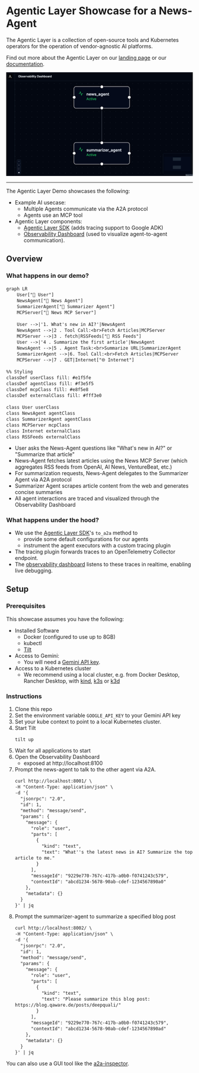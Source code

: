 # Agentic Layer Showcase for a News-Agent

The Agentic Layer is a collection of open-source tools and Kubernetes operators for the operation of vendor-agnostic AI
platforms.

Find out more about the Agentic Layer on our [landing page](http://agentic-layer.ai/) or
our [documentation](https://docs.agentic-layer.ai/).

![demo.png](docs/modules/ROOT/images/demo.png)

--- 
The Agentic Layer Demo showcases the following:

- Example AI usecase:
    - Multiple Agents communicate via the A2A protocol
    - Agents use an MCP tool
- Agentic Layer components:
    - [Agentic Layer SDK](https://github.com/agentic-layer/sdk-python) (adds tracing support to Google ADK)
    - [Observability Dashboard](https://github.com/agentic-layer/observability-dashboard/) (used to visualize
      agent-to-agent communication).

## Overview

### What happens in our demo?

```mermaid
graph LR
    User["👤 User"]
    NewsAgent["📰 News Agent"]
    SummarizerAgent["📝 Summarizer Agent"]
    MCPServer["🔧 News MCP Server"]
    
    User -->|'1. What's new in AI?'|NewsAgent
    NewsAgent -->|2 . Tool Call:<br>Fetch Articles|MCPServer
    MCPServer -->|3 . fetch|RSSFeeds["📡 RSS Feeds"]
    User -->|'4 . Summarize the first article'|NewsAgent
    NewsAgent -->|5 . Agent Task:<br>Summarize URL|SummarizerAgent
    SummarizerAgent -->|6. Tool Call:<br>Fetch Articles|MCPServer
    MCPServer -->|7 . GET|Internet["🌐 Internet"]

%% Styling
classDef userClass fill: #e1f5fe
classDef agentClass fill: #f3e5f5
classDef mcpClass fill: #e8f5e8
classDef externalClass fill: #fff3e0

class User userClass
class NewsAgent agentClass
class SummarizerAgent agentClass
class MCPServer mcpClass
class Internet externalClass
class RSSFeeds externalClass
```

- User asks the News-Agent questions like "What's new in AI?" or "Summarize that article"
- News-Agent fetches latest articles using the News MCP Server (which aggregates RSS feeds from OpenAI, AI News,
  VentureBeat, etc.)
- For summarization requests, News-Agent delegates to the Summarizer Agent via A2A protocol
- Summarizer Agent scrapes article content from the web and generates concise summaries
- All agent interactions are traced and visualized through the Observability Dashboard

### What happens under the hood?

- We use the [Agentic Layer SDK](https://github.com/agentic-layer/sdk-python)'s `to_a2a` method to
    - provide some default configurations for our agents
    - instrument the agent executors with a custom tracing plugin
- The tracing plugin forwards traces to an OpenTelemetry Collector endpoint.
- The [observability dashboard](https://github.com/agentic-layer/observability-dashboard/) listens to these traces in
  realtime, enabling live debugging.

## Setup

### Prerequisites

This showcase assumes you have the following:

- Installed Software
    - Docker (configured to use up to 8GB)
    - kubectl
    - [Tilt](https://tilt.dev/)
- Access to Gemini:
    - You will need a [Gemini API key](https://ai.google.dev/gemini-api/docs/api-key).
- Access to a Kubernetes cluster
    - We recommend using a local cluster, e.g. from Docker Desktop, Rancher Desktop,
      with [kind](https://kind.sigs.k8s.io/), [k3s](https://k3s.io/)
      or [k3d](https://k3d.io/)

### Instructions

1. Clone this repo
1. Set the environment variable `GOOGLE_API_KEY` to your Gemini API key
1. Set your kube context to point to a local Kubernetes cluster.
1. Start Tilt
    ```shell
    tilt up
    ```
1. Wait for all applications to start
1. Open the Observability Dashboard
    - exposed at http://localhost:8100
1. Prompt the news-agent to talk to the other agent via A2A.
    ```shell
    curl http://localhost:8001/ \
    -H "Content-Type: application/json" \
    -d '{
      "jsonrpc": "2.0",
      "id": 1,
      "method": "message/send",
      "params": {
        "message": {
          "role": "user",
          "parts": [
            {
              "kind": "text",
              "text": "What''s the latest news in AI? Summarize the top article to me."
            }
          ],
          "messageId": "9229e770-767c-417b-a0b0-f0741243c579",
          "contextId": "abcd1234-5678-90ab-cdef-1234567890a0"
        },
        "metadata": {}
      }
    }' | jq
    ```
2. Prompt the summarizer-agent to summarize a specified blog post
    ```shell
    curl http://localhost:8002/ \
    -H "Content-Type: application/json" \
    -d '{
      "jsonrpc": "2.0",
      "id": 1,
      "method": "message/send",
      "params": {
        "message": {
          "role": "user",
          "parts": [
            {
              "kind": "text",
              "text": "Please summarize this blog post: https://blog.qaware.de/posts/deepquali/"
            }
          ],
          "messageId": "9229e770-767c-417b-a0b0-f0741243c579",
          "contextId": "abcd1234-5678-90ab-cdef-1234567890ad"
        },
        "metadata": {}
      }
    }' | jq
    ```

You can also use a GUI tool like the [a2a-inspector](https://github.com/a2aproject/a2a-inspector). 
